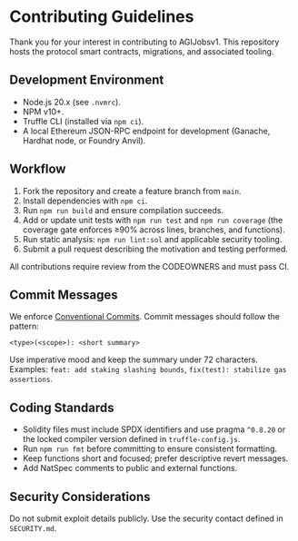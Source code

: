 # Contributing Guidelines

Thank you for your interest in contributing to AGIJobsv1. This repository hosts the protocol smart contracts, migrations, and associated tooling.

## Development Environment

- Node.js 20.x (see `.nvmrc`).
- NPM v10+.
- Truffle CLI (installed via `npm ci`).
- A local Ethereum JSON-RPC endpoint for development (Ganache, Hardhat node, or Foundry Anvil).

## Workflow

1. Fork the repository and create a feature branch from `main`.
2. Install dependencies with `npm ci`.
3. Run `npm run build` and ensure compilation succeeds.
4. Add or update unit tests with `npm run test` and `npm run coverage` (the coverage gate enforces ≥90% across lines, branches, and functions).
5. Run static analysis: `npm run lint:sol` and applicable security tooling.
6. Submit a pull request describing the motivation and testing performed.

All contributions require review from the CODEOWNERS and must pass CI.

## Commit Messages

We enforce [Conventional Commits](https://www.conventionalcommits.org/). Commit messages should follow the pattern:

```
<type>(<scope>): <short summary>
```

Use imperative mood and keep the summary under 72 characters. Examples: `feat: add staking slashing bounds`, `fix(test): stabilize gas assertions`.

## Coding Standards

- Solidity files must include SPDX identifiers and use pragma `^0.8.20` or the locked compiler version defined in `truffle-config.js`.
- Run `npm run fmt` before committing to ensure consistent formatting.
- Keep functions short and focused; prefer descriptive revert messages.
- Add NatSpec comments to public and external functions.

## Security Considerations

Do not submit exploit details publicly. Use the security contact defined in `SECURITY.md`.
